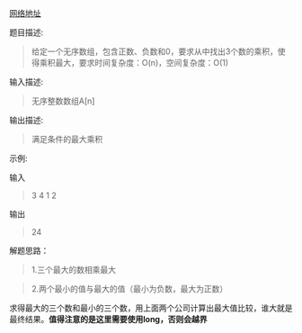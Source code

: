 [网络地址](https://www.nowcoder.com/practice/5f29c72b1ae14d92b9c3fa03a037ac5f?tpId=90&tqId=30776&tPage=1&rp=1&ru=/ta/2018test&qru=/ta/2018test/question-ranking
)

题目描述:

>给定一个无序数组，包含正数、负数和0，要求从中找出3个数的乘积，使得乘积最大，要求时间复杂度：O(n)，空间复杂度：O(1)

输入描述:

>无序整数数组A[n]

输出描述:

>满足条件的最大乘积

示例:

输入

>3 4 1 2

输出

>24

解题思路：

>1.三个最大的数相乘最大

>2.两个最小的值与最大的值（最小为负数，最大为正数）

求得最大的三个数和最小的三个数，用上面两个公司计算出最大值比较，谁大就是最终结果。**值得注意的是这里需要使用long，否则会越界**
